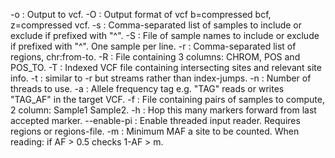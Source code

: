 -o : Output to vcf.
-O : Output format of vcf b=compressed bcf, z=compressed vcf.
-s : Comma-separated list of samples to include or exclude if prefixed with "^".
-S : File of sample names to include or exclude if prefixed with "^". One sample per line.
-r : Comma-separated list of regions, chr:from-to.
-R : File containing 3 columns: CHROM, POS and POS_TO. 
-T : Indexed VCF file containing intersecting sites and relevant site info. 
-t : similar to -r but streams rather than index-jumps.
-n : Number of threads to use. 
-a : Allele frequency tag e.g. "TAG" reads or writes "TAG_AF" in the target VCF. 
-f : File containing pairs of samples to compute, 2 column: Sample1 Sample2. 
-h : Hop this many markers forward from last accepted marker. 
--enable-pi : Enable threaded input reader. Requires regions or regions-file. 
-m : Minimum MAF a site to be counted. When reading: if AF > 0.5 checks 1-AF > m. 
